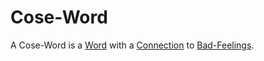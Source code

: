 # Cose-Word

A Cose-Word is a [Word](650018.md) with a [Connection](60006.md) to [Bad-Feelings](60041.md).
